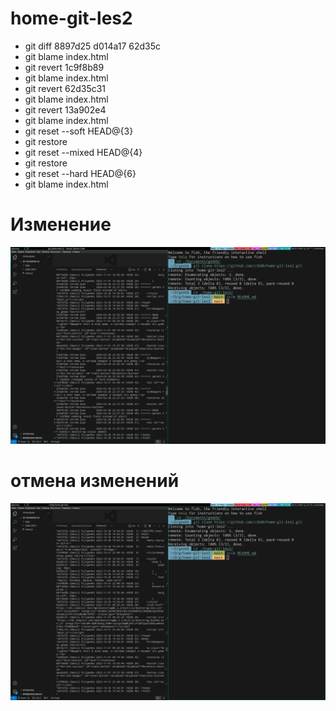 # home-git-les2
- git diff 8897d25 d014a17 62d35c
- git blame index.html
- git revert 1c9f8b89
- git blame index.html
- git revert 62d35c31
- git blame index.html
- git revert 13a902e4
- git blame index.html
- git reset --soft HEAD@\{3\}
- git restore
- git reset --mixed HEAD@\{4\}
- git restore
- git reset --hard HEAD@\{6\}
- git blame index.html
# Изменение
![изменение](1.png)
# отмена изменений
![отмена](2.png)
